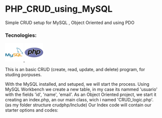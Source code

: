 # PHP_CRUD_using_MySQL
Simple CRUD setup for MySQL , Object Oriented and using PDO

<h3 align="left">Tecnologies:</h3>
<p align="left"> <a href="https://www.mysql.com/" target="_blank" rel="noreferrer"> <img src="https://raw.githubusercontent.com/devicons/devicon/master/icons/mysql/mysql-original-wordmark.svg" alt="mysql" width="60" height="60"/> </a> <a href="https://www.php.net" target="_blank" rel="noreferrer"> <img src="https://raw.githubusercontent.com/devicons/devicon/master/icons/php/php-original.svg" alt="php" width="60" height="60"/> </a> </p>

  This is an basic CRUD (create, read, update, and delete) program, for studing porpuses. 
  
  With the MySQL installed, and setuped, we will start the process. Using MySQL Workbench we create a new table, in my case its nammed 'usuario' with the fields 'id', 'name', 'email'. As an Object Oriented project, we start it creating an index.php, an our main class, wich i named 'CRUD_logic.php'. (as my folder structure crudphp/Include)
  Our Index code will contain our starter options and codes:

 
